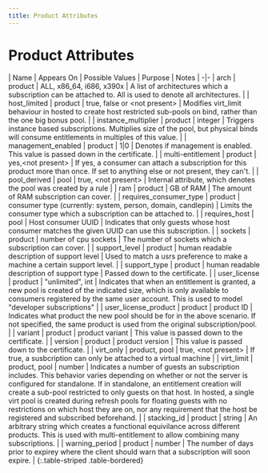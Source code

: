 ```yaml
---
title: Product Attributes
---
```

# Product Attributes

| Name | Appears On | Possible Values | Purpose | Notes |
-|-
| arch | product | ALL, x86_64, i686, x390x | A list of architectures which a subscription can be attached to. All is used to denote all architectures. |
| host_limited | product | true, false or \<not present\> | Modifies virt_limit behaviour in hosted to create host restricted sub-pools on bind, rather than the one big bonus pool. |
| instance_multiplier | product | integer | Triggers instance based subscriptions. Multiplies size of the pool, but physical binds will consume entitlements in multiples of this value. |
| management_enabled | product | 1|0 | Denotes if management is enabled. This value is passed down in the certificate. |
| multi-entitlement | product | yes,\<not present\> | If yes, a consumer can attach a subscription for this product more than once. If set to anything else or not present, they can't. |
| pool_derived | pool | true, \<not present\> | Internal attribute, which denotes the pool was created by a rule |
| ram | product | GB of RAM | The amount of RAM subscription can cover. |
| requires_consumer_type | product | consumer type (currently: system, person, domain, candlepin) | Limits the consumer type which a subscription can be attached to. |
| requires_host | pool | Host consumer UUID | Indicates that only guests whose host consumer matches the given UUID can use this subscription.  |
| sockets | product | number of cpu sockets | The number of sockets which a subscription can cover. |
| support_level | product | human readable description of support level | Used to match a usrs preference to make a machine a certain support level. |
| support_type | product | human readable description of support type | Passed down to the certificate. |
| user_license | product | "unlimited", int | Indicates that when an entitlement is granted, a new pool is created of the indicated size, which is only available to consumers registered by the same user account. This is used to model "developer subscriptions"  |
| user_license_product | product | product ID | Indicates what product the new pool should be for in the above scenario. If not specified, the same product is used from the original subscription/pool. |
| variant | product | product variant | This value is passed down to the certificate. |
| version | product | product version | This value is passed down to the certificate. |
| virt_only | product, pool | true, \<not present\> | If true, a susbcription can only be attached to a virtual machine |
| virt_limit | product, pool | number | Indicates a number of guests an subscription includes. This behavior varies depending on whether or not the server is configured for standalone. If in standalone, an entitlement creation will create a sub-pool restricted to only guests on that host. In hosted, a single virt pool is created during refresh pools for floating guests with no restrictions on which host they are on, nor any requirement that the host be registered and subscribed beforehand. |
| stacking_id | product | string | An arbitrary string which creates a functional equivilance across different products. This is used with multi-entitlement to allow combining many subscriptions. |
| warning_period | product | number | The number of days prior to expirey where the client should warn that a subscription will soon expire. |
{:.table-striped .table-bordered}
